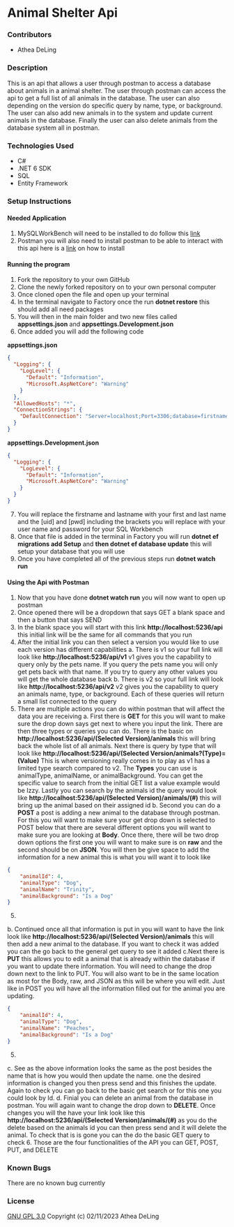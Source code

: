 # Animal Shelter Api

### Contributors
* Athea DeLing

### Description
This is an api that allows a user through postman to access a database about animals in a animal shelter. The user through postman can access the api to get a full list of all animals in the database. The user can also depending on the version do specific query by name, type, or background. The user can also add new animals in to the system and update current animals in the database. Finally the user can also delete animals from the database system all in postman.

### Technologies Used
* C#
* .NET 6 SDK
* SQL
* Entity Framework

### Setup Instructions
#### Needed Application
1. MySQLWorkBench will need to be installed to do follow this [link](https://www.learnhowtoprogram.com/c-and-net/getting-started-with-c/installing-and-configuring-mysql)
2. Postman you will also need to install postman to be able to interact with this api here is a [link](https://www.learnhowtoprogram.com/fidgetech-2-intermediate-javascript/2-3-asynchrony-and-apis/2-3-0-5-testing-api-calls-with-postman) on how to install

#### Running the program
1. Fork the repository to your own GitHub
2. Clone the newly forked repository on to your own personal computer
3. Once cloned open the file and open up your terminal
4. In the terminal navigate to Factory once the run **dotnet restore** this should add all need packages
5. You will then in the main folder and two new files called **appsettings.json** and **appsettings.Development.json**
6. Once added you will add the following code

**appsettings.json**
``` json
{
  "Logging": {
    "LogLevel": {
      "Default": "Information",
      "Microsoft.AspNetCore": "Warning"
    }
  },
  "AllowedHosts": "*",
  "ConnectionStrings": {
    "DefaultConnection": "Server=localhost;Port=3306;database=firstname_lastname;uid=[uid];pwd=[password];"
  }
}
```
**appsettings.Development.json**
``` json
{
  "Logging": {
    "LogLevel": {
      "Default": "Information",
      "Microsoft.AspNetCore": "Warning"
    }
  }
}
```
7. You will replace the firstname and lastname with your first and last name and the [uid] and [pwd] including the brackets you will replace with your user name and password for your SQL Workbench
8. Once that file is added in the terminal in Factory you will run **dotnet ef migrations add Setup** and **then dotnet ef database update** this will setup your database that you will use
9. Once you have completed all of the previous steps run **dotnet watch run**

#### Using the Api with Postman
1. Now that you have done **dotnet watch run** you will now want to open up postman
2. Once opened there will be a dropdown that says GET a blank space and then a button that says SEND
3. In the blank space you will start with this link **http://localhost:5236/api**  this initial link will be the same for all commands that you run
4. After the initial link you can then select a version you would like to use each version has different capabilities
  a. There is v1 so your full link will look like **http://localhost:5236/api/v1** v1 gives you the capability to query only by the pets name. If you query the pets name you will only get pets back with that name. If you try to query any other values you will get the whole database back
  b. There is v2 so your full link will look like **http://localhost:5236/api/v2** v2 gives you the capability to query an animals name, type, or background. Each of these queries will return a small list connected to the query
5. There are multiple actions you can do within postman that will affect the data you are receiving
  a. First there is **GET** for this you will want to make sure the drop down says get next to where you input the link. There are then three types or queries you can do. There is the basic on **http://localhost:5236/api/(Selected Version)/animals** this will bring back the whole list of all animals. Next there is query by type that will look like **http://localhost:5236/api/(Selected Version/animals?(Type)=(Value)** This is where versioning really comes in to play as v1 has a limited type search compared to v2. The **Types** you can use is animalType, animalName, or animalBackground. You can get the specific value to search from the initial GET list a value example would be Izzy. Lastly you can search by the animals id the query would look like **http://localhost:5236/api/(Selected Version)/animals/(#)** this will bring up the animal based on their assigned id
  b. Second you can do a **POST** a post is adding a new animal to the database through postman. For this you will want to make sure your get drop down is selected to POST below that there are several different options you will want to make sure you are looking at **Body**. Once there, there will be two drop down options the first one you will want to make sure is on **raw** and the second should be on **JSON**. You will then be give space to add the information for a new animal this is what you will want it to look like
``` json
{
    "animalId": 4,
    "animalType": "Dog",
    "animalName": "Trinity",
    "animalBackground": "Is a Dog"
}
```
5. 
  b. Continued once all that information is put in you will want to have the link look like **http://localhost:5236/api/(Selected Version)/animals** this will then add a new animal to the database. If you want to check it was added you can the go back to the general get query to see it added
  c.Next there is **PUT** this allows you to edit a animal that is already within the database if you want to update there information. You will need to change the drop down next to the link to PUT. You will also want to be in the same location as most for the Body, raw, and JSON as this will be where you will edit. Just like in POST you will have all the information filled out for the animal you are updating.
``` json
{
    "animalId": 4,
    "animalType": "Dog",
    "animalName": "Peaches",
    "animalBackground": "Is a Dog"
}
```
5. 
  c. See as the above information looks the same as the post besides the name that is how you would then update the name. one the desired information is changed you then press send and this finishes the update. Again to check you can go back to the basic get search or for this one you could look by Id.
  d. Finial you can delete an animal from the database in postman. You will again want to change the drop down to **DELETE**. Once changes you will the have your link look like this **http://localhost:5236/api/(Selected Version)/animals/(#)** as you do the delete based on the animals id you can then press send and it will delete the animal. To check that is is gone you can the do the basic GET query to check
6. Those are the four functionalities of the API you can GET, POST, PUT, and DELETE

### Known Bugs
There are no known bug currently

### License
[GNU GPL 3.0](https://choosealicense.com/licenses/gpl-3.0/) Copyright (c) 02/11/2023 Athea DeLing
